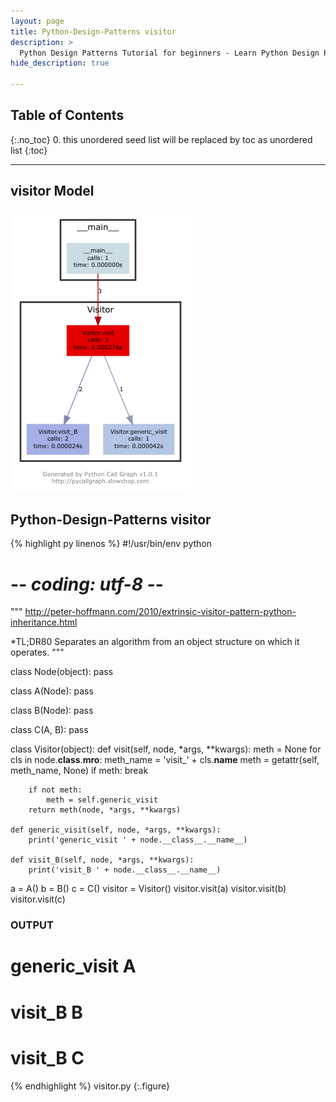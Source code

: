 ```yaml
---
layout: page
title: Python-Design-Patterns visitor
description: >
  Python Design Patterns Tutorial for beginners - Learn Python Design Patterns in simple and easy steps starting from basic to advanced concepts with examples ...
hide_description: true

---
```


## Table of Contents
{:.no_toc}
0. this unordered seed list will be replaced by toc as unordered list
{:toc}

---

## visitor Model

![](/courses/python-fesign-patterns/behavioral/viz/visitor.py.png)

## Python-Design-Patterns visitor

{% highlight py linenos %}
#!/usr/bin/env python
# -*- coding: utf-8 -*-

"""
http://peter-hoffmann.com/2010/extrinsic-visitor-pattern-python-inheritance.html

*TL;DR80
Separates an algorithm from an object structure on which it operates.
"""

class Node(object):
    pass

class A(Node):
    pass

class B(Node):
    pass

class C(A, B):
    pass

class Visitor(object):
    def visit(self, node, *args, **kwargs):
        meth = None
        for cls in node.__class__.__mro__:
            meth_name = 'visit_' + cls.__name__
            meth = getattr(self, meth_name, None)
            if meth:
                break

        if not meth:
            meth = self.generic_visit
        return meth(node, *args, **kwargs)

    def generic_visit(self, node, *args, **kwargs):
        print('generic_visit ' + node.__class__.__name__)

    def visit_B(self, node, *args, **kwargs):
        print('visit_B ' + node.__class__.__name__)

a = A()
b = B()
c = C()
visitor = Visitor()
visitor.visit(a)
visitor.visit(b)
visitor.visit(c)

### OUTPUT ###
# generic_visit A
# visit_B B
# visit_B C
{% endhighlight %}
visitor.py
{:.figure}
